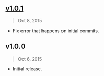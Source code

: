 ## [v1.0.1]
> Oct  8, 2015

* Fix error that happens on initial commits.

## v1.0.0
> Oct  6, 2015

* Initial release.

[v1.0.1]: https://github.com/rstacruz/git-update-ghpages/compare/v1.0.0...v1.0.1
